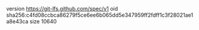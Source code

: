 version https://git-lfs.github.com/spec/v1
oid sha256:c4fd08ccbca86279f5ce6ee6b065dd5e347959ff2fdff1c3f28021ae1a8e43ca
size 10640
